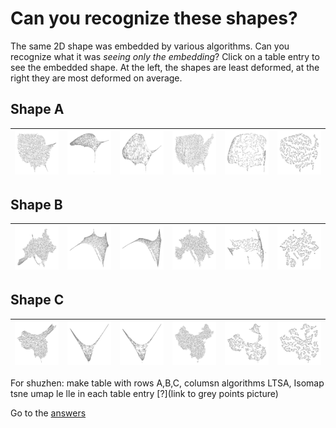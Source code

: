 Can you recognize these shapes?
===============================
The same 2D shape was embedded by various algorithms. Can you recognize what it was *seeing only the embedding*? Click on a table entry to see the embedded shape. At the left, the shapes are least deformed, at the right they are most deformed on average.


## Shape A 

| ![Isomap](/aspect-ratio-plots/Geographic_explain/US/US_Isomap_01_gray.png) | ![LE](/aspect-ratio-plots/Geographic_explain/US/US_LE_02_gray.png) | ![LLE](/aspect-ratio-plots/Geographic_explain/US/US_LLE_02_gray.png) | ![LTSA](/aspect-ratio-plots/Geographic_explain/US/US_LTSA_01_gray.png) | ![UMAP](/aspect-ratio-plots/Geographic_explain/US/US_Umap_02_gray.png) | ![t-SNE](/aspect-ratio-plots/Geographic_explain/US/US_t-SNE_01_gray.png) |
|:---:|:---:|:---:|:---:|:---:|:---:|

## Shape B 

| ![Isomap](/aspect-ratio-plots/Geographic_explain/EU/EU_Isomap_01_gray.png) | ![LE](/aspect-ratio-plots/Geographic_explain/EU/EU_LE_02_gray.png) | ![LLE](/aspect-ratio-plots/Geographic_explain/EU/EU_LLE_02_gray.png) | ![LTSA](/aspect-ratio-plots/Geographic_explain/EU/EU_LTSA_01_gray.png) | ![UMAP](/aspect-ratio-plots/Geographic_explain/EU/EU_Umap_02_gray.png) | ![t-SNE](/aspect-ratio-plots/Geographic_explain/EU/EU_t-SNE_01_gray.png) |
|:---:|:---:|:---:|:---:|:---:|:---:|

## Shape C 

| ![Isomap](/aspect-ratio-plots/Geographic_explain/CN/CN_Isomap_01_gray.png) | ![LE](/aspect-ratio-plots/Geographic_explain/CN/CN_LE_01_gray.png) | ![LLE](/aspect-ratio-plots/Geographic_explain/CN/CN_LLE_01_gray.png) | ![LTSA](/aspect-ratio-plots/Geographic_explain/CN/CN_LTSA_01_gray.png) | ![UMAP](/aspect-ratio-plots/Geographic_explain/CN/CN_Umap_01_gray.png) | ![t-SNE](/aspect-ratio-plots/Geographic_explain/CN/CN_t-SNE_01_gray.png) |
|:---:|:---:|:---:|:---:|:---:|:---:|



For shuzhen: make table with rows A,B,C, columsn algorithms LTSA, Isomap tsne umap le lle
in each table entry [?](link to grey points picture)

Go to the [answers](/maps-embeddings.md)
